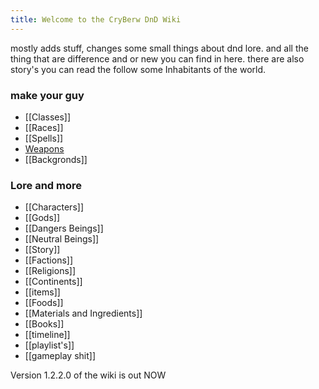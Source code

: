 ```yaml
---
title: Welcome to the CryBerw DnD Wiki
---
```


mostly adds stuff, changes some small things about dnd lore. and all the thing that are difference and or new you can find in here. there are also story's you can read the follow some Inhabitants of the world.

### make your guy

- [[Classes]]
- [[Races]]
- [[Spells]]
- [Weapons](items)
- [[Backgronds]]

### Lore and more

- [[Characters]]
- [[Gods]]
- [[Dangers Beings]]
- [[Neutral Beings]]
- [[Story]]
- [[Factions]]
- [[Religions]]
- [[Continents]]
- [[items]]
- [[Foods]]
- [[Materials and Ingredients]]
- [[Books]]
- [[timeline]]
- [[playlist's]]
- [[gameplay shit]]


Version 1.2.2.0 of the wiki is out NOW


